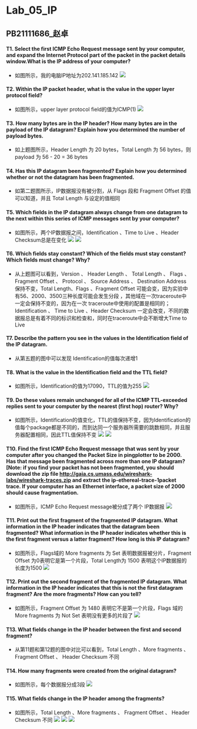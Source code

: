 # Lab_05_IP
## PB21111686_赵卓
#### T1. Select the first ICMP Echo Request message sent by your computer, and expand the Internet Protocol part of the packet in the packet details window.What is the IP address of your computer?
- 如图所示，我的电脑IP地址为202.141.185.142
![](1.jpg)

#### T2. Within the IP packet header, what is the value in the upper layer protocol field?
- 如图所示，upper layer protocol field的值为ICMP(1)
![](2.jpg)

#### T3. How many bytes are in the IP header? How many bytes are in the payload of the IP datagram? Explain how you determined the number of payload bytes.
- 如上题图所示，Header Length 为 20 bytes，Total Length 为 56 bytes，则 payload 为 56 - 20 = 36 bytes

#### T4. Has this IP datagram been fragmented? Explain how you determined whether or not the datagram has been fragmented.
- 如第二题图所示，IP数据报没有被分割，从 Flags 段和 Fragment Offset 的值可以知道，并且 Total Length 与设定的值相同

#### T5. Which fields in the IP datagram always change from one datagram to the next within this series of ICMP messages sent by your computer?
- 如图所示，两个IP数据报之间，Identification 、Time to Live 、Header Checksum总是在变化
![](4.1.jpg)
![](4.2.jpg) 

#### T6. Which fields stay constant? Which of the fields must stay constant? Which fields must change? Why?
- 从上题图可以看到，Version 、 Header Length 、 Total Length 、 Flags 、 Fragment Offset 、 Protocol 、 Source Address 、 Destination Address保持不变，Total Length、Flags 、Fragment Offset 可能会变，因为实验中有56、2000、3500三种长度可能会发生分段 ，其他域在一次traceroute中一定会保持不变的，因为在一次 traceroute中使用的配置是相同的；Identification 、 Time to Live 、Header Checksum 一定会改变，不同的数据报总是有着不同的标识和检查和，同时在traceroute中会不断增大Time to Live

#### T7. Describe the pattern you see in the values in the Identification field of the IP datagram.
- 从第五题的图中可以发现 Identification的值每次递增1

#### T8. What is the value in the Identification field and the TTL field?
- 如图所示，Identification的值为17090，TTL的值为255
![](8.jpg)

#### T9. Do these values remain unchanged for all of the ICMP TTL-exceeded replies sent to your computer by the nearest (first hop) router? Why?
- 如图所示，Identification的值变化，TTL的值保持不变，因为Identification的值每个package都是不同的，而到达同一个服务器所需要的跳数相同，并且服务器配置相同，因此TTL值保持不变
![](9.1.jpg)
![](9.2.jpg)

#### T10. Find the first ICMP Echo Request message that was sent by your computer after you changed the Packet Size in pingplotter to be 2000. Has that message been fragmented across more than one IP datagram? [Note: if you find your packet has not been fragmented, you should download the zip file http://gaia.cs.umass.edu/wireshark-labs/wireshark-traces.zip and extract the ip-ethereal-trace-1packet trace. If your computer has an Ethernet interface, a packet size of 2000 should cause fragmentation.
- 如图所示，ICMP Echo Request message被分成了两个 IP数据报
![](10.jpg)

#### T11. Print out the first fragment of the fragmented IP datagram. What information in the IP header indicates that the datagram been fragmented? What information in the IP header indicates whether this is the first fragment versus a latter fragment? How long is this IP datagram?
- 如图所示，Flags域的 More fragments 为 Set 表明数据报被分片，Fragment Offset 为0表明它是第一个片段，Total Length为 1500 表明这个IP数据报的长度为1500
![](11.jpg)

#### T12. Print out the second fragment of the fragmented IP datagram. What information in the IP header indicates that this is not the first datagram fragment? Are the more fragments? How can you tell?
- 如图所示，Fragment Offset 为 1480 表明它不是第一个片段，Flags 域的 More fragments 为 Not Set 表明没有更多的片段了
![](12.jpg)

#### T13. What fields change in the IP header between the first and second fragment?
- 从第11题和第12题的图中对比可以看到，Total Length 、More fragments 、 Fragment Offset 、 Header Checksum 不同

#### T14. How many fragments were created from the original datagram?
- 如图所示，每个数据报分成3段
![](14.jpg)

#### T15. What fields change in the IP header among the fragments?
- 如图所示，Total Length 、More fragments 、 Fragment Offset 、 Header Checksum 不同
![](15.1.jpg)
![](15.2.jpg)
![](15.3.jpg)